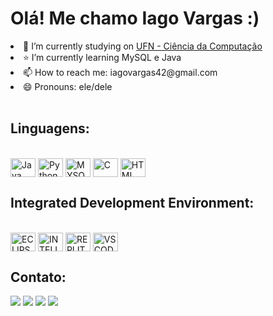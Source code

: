 <h1>Olá! Me chamo Iago Vargas :) </h1>

<div>
<li> 👔 I’m currently studying on <a href="https://site.ufn.edu.br/">UFN - Ciência da Computação </a> </li>
<li> ⭐ I’m currently learning MySQL e Java </li>
<li> 📫 How to reach me: iagovargas42@gmail.com </li>
<li> 😄 Pronouns: ele/dele </li>
</div>
 <br>


<h2>Linguagens: </h2>
<div style="display: inline_block"><br>
  <img align="center" alt="Java" height="30" width="40" src="https://cdn.jsdelivr.net/gh/devicons/devicon@latest/icons/java/java-original.svg">
  <img align="center" alt="Python" height="30" width="40" src="https://cdn.jsdelivr.net/gh/devicons/devicon@latest/icons/python/python-original.svg">
  <img align="center" alt="MYSQL" height="30" width="40" src="https://cdn.jsdelivr.net/gh/devicons/devicon@latest/icons/mysql/mysql-original.svg">
  <img align="center" alt="C" height="30" width="40" src="https://cdn.jsdelivr.net/gh/devicons/devicon@latest/icons/embeddedc/embeddedc-plain.svg">
  <img align="center" alt="HTML" height="30" width="40" src="https://cdn.jsdelivr.net/gh/devicons/devicon@latest/icons/html5/html5-original.svg">
</div>

<h2>Integrated Development Environment: </h2>
<div style="display: inline_block"><br>
  <img align="center" alt="ECLIPSE" height="30" width="40" src="https://cdn.jsdelivr.net/gh/devicons/devicon@latest/icons/eclipse/eclipse-original-wordmark.svg">
  <img align="center" alt="INTELLIJ" height="30" width="40" src="https://cdn.jsdelivr.net/gh/devicons/devicon@latest/icons/intellij/intellij-original.svg">
  <img align="center" alt="REPLIT" height="30" width="40" src="https://cdn.jsdelivr.net/gh/devicons/devicon@latest/icons/replit/replit-original.svg">
  <img align="center" alt="VSCODE" height="30" width="40" src="https://cdn.jsdelivr.net/gh/devicons/devicon@latest/icons/vscode/vscode-original.svg">
</div>

<h2>Contato:</h2>
<div> 
  <a href="https://www.instagram.com/iagoolii/ target="_blank"><img src="https://img.shields.io/badge/-Instagram-%23E4405F?style=for-the-badge&logo=instagram&logoColor=white" target="_blank"></a>
 <a href="https://discord.com/channels/@me" target="_blank"><img src="https://img.shields.io/badge/Discord-7289DA?style=for-the-badge&logo=discord&logoColor=white" target="_blank"></a> 
  <a href = "mailto:iagovargas42@gmail.com"><img src="https://img.shields.io/badge/-Gmail-%23333?style=for-the-badge&logo=gmail&logoColor=white" target="_blank"></a>
  <a href="https://www.linkedin.com/in/iago-oliveira-64690227b/" target="_blank"><img src="https://img.shields.io/badge/-LinkedIn-%230077B5?style=for-the-badge&logo=linkedin&logoColor=white" target="_blank"></a> 
  
</div>


